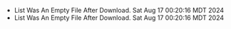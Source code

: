 *  List Was An Empty File After Download. Sat Aug 17 00:20:16 MDT 2024
*  List Was An Empty File After Download. Sat Aug 17 00:20:16 MDT 2024
